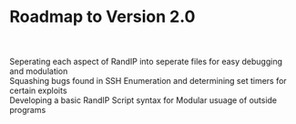 # Roadmap to Version 2.0
<br>
<br>
Seperating each aspect of RandIP into seperate files for easy debugging and modulation
<br>
Squashing bugs found in SSH Enumeration and determining set timers for certain exploits
<br>
Developing a basic RandIP Script syntax for Modular usuage of outside programs
